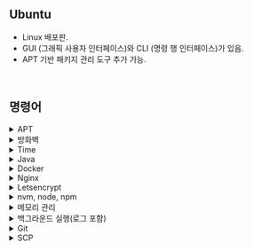 ## Ubuntu

- Linux 배포판.
- GUI (그래픽 사용자 인터페이스)와 CLI (명령 행 인터페이스)가 있음.
- APT 기반 패키지 관리 도구 추가 가능.

<br>

## 명령어

<details>
    <summary>APT</summary>

- 최신 패키지를 다운 받기 위해 APT 업데이트.
  ```ubuntu
  sudo apt update
  ```

<br/>

- Ubuntu 버전에 따라 APT 명령어 차이 있음.
  ```ubuntu
  apt 패키지
  apt-get 패키지
  ```

</details>

<details>
    <summary>방화벽</summary>

- 여러 방법이 존재함. Ubuntu 버전에 따라 적용이 안될 수 있음.

<br/>

- firewall 패키지

  ```ubuntu
  # firewall 설치
  sudo apt install firewalld

  # 특정 포트 열기 규칙 추가
  sudo firewall-cmd --permanent --zone=public --add-port=80/tcp

  # 추가한 규칙 적용 하는 초기화
  sudo firewall-cmd --reload

  ```

<br/>

- iptables 패키지

  ```ubuntu
  # 특정 포트 규칙 추가
  sudo iptables -I INPUT -p tcp -m tcp --dport 8080 -j ACCEPT

  # 특정 포트 규칙 삭제
  sudo iptables -D INPUT -p tcp -m tcp --dport 8080 -j ACCEPT

  # 특정 IP로만 특정 포트 규칙 추가
  sudo iptables -I INPUT -p tcp -s 123.123.123.123 --dport 8009 -j ACCEPT

  # 위의 규칙 삭제
  iptables -D INPUT -p tcp -s 123.123.123.123 --dport 8009 -j ACCEPT

  # 변경 사항 저장
  sudo netfilter-persistent save

  # 추가한 규칙 초기화
  sudo iptables -F
  ```

</details>

<details>
    <summary>Time</summary>

- 클라우드 사용시 해당 서버의 지역이 우리나라와 다를 경우 설정
  ```ubuntu
  sudo timedatectl set-timezone Asia/Seoul
  ```

</details>

<details>
    <summary>Java</summary>

- JDK 설치

  ```ubuntu
  ubuntu # 운영체제에 기본으로 있는 jdk 설치, 또는 원하는 버전 설치 #
  sudo apt install default-jdk
  sudo apt-get install openjdk-11-jdk

  # 설치 확인 #
  java -version
  javac -version
  ```

  <br/>

- 환경 변수 설정

  ```ubuntu
  # 환경 변수 설정
  sudo vim /etc/profile

  # 맨 아래에 추가
  ...
  export JAVA_HOME=/usr/lib/jvm/java-11-openjdk-amd64      // 본인의 자바 설치 경로
  export PATH=$JAVA_HOME/bin:$PATH
  export CLASSPATH=$CLASSPATH:$JAVA_HOME/jre/lib/ext:$JAVA_HOME/lib/tools.jar
  ...

  #확인
  source /etc/profile
  echo $JAVA_HOME
  ```

  </details>

<details>
    <summary>Docker</summary>

- Docker 설치 및 실행

  ```ubuntu
  # 필요한 패키지 설치
  sudo apt-get install apt-transport-https ca-certificates curl gnupg-agent software-properties-common

  # Docker 공식 GPG키 추가
  curl -fsSL https://download.docker.com/linux/ubuntu/gpg | sudo apt-key add -

  # Docker 공식 api 저장소 추가
  sudo add-apt-repository "deb [arch=amd64] https://download.docker.com/linux/ubuntu $(lsb_release -cs) stable"

  # Docker 설치
  sudo apt-get install docker-ce docker-ce-cli containerd.io

  # 도커 실행상태 확인
  sudo systemctl status docker

  # docker 실행
  sudo service docker start

  # 파일의 권한을 666으로 변경하여 그룹 내 다른 사용자도 접근 가능하게 변경
  sudo chmod 666 /var/run/docker.sock

  # ubuntu 유저를 docker 그룹에 추가 후 재시작
  sudo usermod -aG docker $USER
  sudo service docker restart

  # 버전 확인
  docker --version

  # 현재 실행중인 도커 확인
  docker ps
  ```

<br/>

- Docker 삭제

  ```ubuntu
  # Docker 삭제-1
  sudo snap remove docker

  # Docker 삭제-2
  sudo apt-get purge -y docker-engine docker docker.io docker-ce
  sudo apt-get autoremove -y --purge docker-engine docker docker.io docker-ce
  sudo rm -rf /var/lib/docker /etc/docker
  sudo rm /etc/apparmor.d/docker
  sudo groupdel docker
  sudo rm -rf /var/run/docker.sock
  ```

<br/>

- Docker Image Build
  ```ubuntu
  docker build -t portfolio:1.0 /home/ubuntu/about-me/
  ```
  - `-t`: 태그를 뜻하며 이미지이름:태그 이다.
  - `경로`: 이미지로 만들 Dockerfile이 있는 경로

<br/>

- Docker Container 실행
  ```ubuntu
  docker run -m 512m --name jenkins-docker -d -p 8000:8080 -p 8888:50000 -v /home/jenkins:/var/jenkins_home -u root jenkins/jenkins:lts
  ```
  - `-m`: docker에 할당할 최대 메모리를 설정한다.
  - `--name`: 실행될 컨테이너의 이름을 jenkins-docker으로 설정한다.
  - `d`: detached mode, 백그라운드에서 컨테이너가 실행되게 한다.
  - `p`: 서버의 8000포트와 컨테이너 내부 8080포트를 연결한다.
  - `v`: 서버의 `/home/jenkins`경로와 컨테이너 내부 `/var/jenkins_home`경로를 마운트한다. 이것을 하는 이유는, Jenkins 설치 시 ssh 키값 생성, 저장소 참조 등을 용이하게 하기 위함입니다.
  - `u`: 실행할 사용자를 root으로 설정한다.

<br/>

- 기타 명령어
  1. [주요 명령어](https://captcha.tistory.com/49)
  2. [도커 삭제 명령어](https://www.lainyzine.com/ko/article/docker-rm-removing-docker-containers/)

<br/>

- Dockerfile

  - docker image를 만들기 위한 파일.
  - 확장자 명은 따로 없으며 Dockerfile 이라는 이름을 가짐.

  ```Dockerfile
  # 해당 Dockerfile은 front 배포 시 사용한 예시
  FROM node:14.21.3 as build-stage
  WORKDIR /app
  COPY package*.json ./
  RUN npm install
  COPY . .
  RUN npm run build

  FROM nginx:stable-alpine as production-stage
  COPY --from=build-stage /app/dist /usr/share/nginx/html
  EXPOSE 80
  CMD ["nginx", "-g", "daemon off;"]
  ```

<br/>

- Docker-Compose 설치

  ```ubuntu
  #설치
  sudo curl -L https://github.com/docker/compose/releases/download/1.26.2/docker-compose-$(uname -s)-$(uname -m) -o /usr/local/bin/docker-compose

  #권환
  sudo chmod +x /usr/local/bin/docker-compose

  #버전확인
  docker-compose --version
  ```

<br/>

- Docker-Compose 명령어
  1. [주요 명령어](https://kimjingo.tistory.com/108)
  2. [간단 문법](https://darrengwon.tistory.com/793)

</details>

<details>
    <summary>Nginx</summary>

- nginx 설치 및 실행

  ```ubuntu
  # 설치
  sudo apt install nginx

  # 실행
  sudo systemctl start nginx

  # 상태 보기
  sudo systemctl status nginx

  # 연결 상태를 보기 위한 툴 설치
  sudo apt install net-tools
  netstat - lntp

  # docker로 설치하기
  docker pull nginx

  # docker로 실행하기
  docker run -i -d --name 도커별칭 -p 클라우드포트번호:도커포트번호 -v 공유하려는 클라우드 폴더 경로:공유받으려는 도커의 폴더 경로
  ```

<br/>

- nginx 제거
  ```ubuntu
  # 제거
  sudo apt remove nginx
  sudo apt purge nginx
  ```

<br/>

- nginx 명령어

  ```ubuntu
  ubuntu # nginx 실행
  service nginx start
  sudo service nginx start
  sudo systemctl start nginx

  # nginx 재실행
  service nginx restart
  sudo service nginx restart
  sudo systemctl restart nginx

  # nginx 중단
  service nginx stop
  sudo service nginx stop
  sudo systemctl stop nginx

  # nginx 상태 보기
  service nginx status
  sudo service nginx status
  ps -ef | grep nginx
  ```

  </details>

<details>
    <summary>Letsencrypt</summary>

- HTTPS 사용을 위한 letsencrypt 설치
  ```ubuntu
  # https 설정을 위한 툴 설치
  sudo apt-get install letsencrypt -y
  ```

<br/>

- 인증서 발급

  ```ubuntu
  # nginx 중단
  sudo service nginx stop

  # certbot 발급을 위한 80, 443 방화벽 열기
  # certbot 이메일 입력, 인증서 발급 동의, 이메일 수신은 미동의
  sudo certbot certonly --standalone -d 도메인(example.com)
  ```

  <br/>

- Nginx 인증서 설정

  ```ubuntu
  # nginx 설정 파일 오픈
  sudo vim /etc/nginx/sites-available/default

  ...
  server {
      if ($host = 도메인) {
          return 301 https://$host$request_uri;
      } # managed by Certbot

      listen 80 default_server;
      listen [::]:80 default_server;

      server_name 도메인;
      return 404;
  }

  server {
      index index.html index.htm index.nginx-debian.html;
      server_name 도메인; # managed by Certbot
      root 기본 index가 있는 경로;

      location / {
          root index가 있는 경로;
          try_files $uri $uri/ @router;
      }

      location @router{
          rewrite ^(.+)$ /index.html last;
      }

      location /api{
          proxy_pass http://13.125.39.100:8061;
          proxy_http_version 1.1;
          proxy_set_header Upgrade $http_upgrade;
          proxy_set_header Connection "Upgrade";
          proxy_set_header Host $host;
          proxy_set_header X-Forwarded-For $remote_addr;
          proxy_set_header X-Forwarded-Proto $scheme;
      }

      location /chat{
          proxy_pass http://13.125.39.100:8011;
      }

      ssl_certificate /etc/letsencrypt/live/도메인/fullchain.pem; # managed by Certbot
      ssl_certificate_key /etc/letsencrypt/live/도메인/privkey.pem; # managed by Certbot
      listen 443 ssl; # managed by Certbot
  }
  ...

  # nginx 설정 제대로 되었는지 테스트
  sudo nginx -t

  # nginx 재시작
  sudo service nginx restart

  # ubuntu일 때, 도메인 접속 시 500 에러가 난다면 해당 파일 열어서 맨 윗줄의 user 변경
  sudo vim /etc/nginx/nginx.conf

  '''
  user ubuntu;
  '''
  ```

<br>

- 실제 설정 예시

  ```ubuntu
  ...
  # Nginx front 배포 실제 예시
  server {
      if ($host = about-ljk.store) {
          return 301 https://$host$request_uri;
      } # managed by Certbot

      listen 80 default_server;
      listen [::]:80 default_server;

      server_name about-ljk.store;
      return 404;
  }

  server {
      root /home/ubuntu/about-me/dist/;
      index index.html index.htm index.nginx-debian.html;
      server_name about-ljk.store; # managed by Certbot

      location / {
          root /home/ubuntu/about-me/dist/;
          try_files $uri $uri/ @router;
      }

      location @router{
          rewrite ^(.+)$ /index.html last;
      }

      ssl_certificate /etc/letsencrypt/live/about-ljk.store/fullchain.pem; # managed by Certbot
      ssl_certificate_key /etc/letsencrypt/live/about-ljk.store/privkey.pem; # managed by Certbot
      listen 443 ssl; # managed by Certbot

  }


  # API-gateway 기능 추가 활용한 방식
  # 80포트 접근 시 443 포트로 리다이렉트
  server {
      if ($host = beanzido.com) {
          return 301 https://$host$request_uri;
      } # managed by Certbot

      listen 80 ;
      listen [::]:80 ;
      server_name beanzido.com;
      return 404; # managed by Certbot
  }

  # domain을 두개 연결해서 사용하고 싶다면 똑같은걸 만들기만 하면 된다.
  server {
      if ($host = k7a206.p.ssafy.io) {
          return 301 https://$host$request_uri;
      } # managed by Certbot

      listen 80 ;
      listen [::]:80 ;
      server_name k7a206.p.ssafy.io;
      return 404; # managed by Certbot
  }

  server {
  index index.html index.htm index.nginx-debian.html;
  server_name beanzido.com; # managed by Certbot
  root /home/ubuntu/compose/jenkins/workspace/release/frontend/build/;
  location / {
      root /home/ubuntu/compose/jenkins/workspace/release/frontend/build/;
      try_files $uri $uri/ @router;
      }
  location /chat-server{
      proxy_pass http://13.125.39.100:8091;
      proxy_http_version 1.1;
      proxy_set_header Upgrade $http_upgrade;
      proxy_set_header Connection "Upgrade";
      proxy_set_header Host $host;
      proxy_set_header X-Forwarded-For $remote_addr;
      proxy_set_header X-Forwarded-Proto $scheme;
      }
  location /keyword-server{
      proxy_pass http://13.125.39.100:8092;
  }
      location @router{
              rewrite ^(.+)$ /index.html last;
      }

      ssl_certificate /etc/letsencrypt/live/beanzido.com/fullchain.pem; # managed by Certbot
      ssl_certificate_key /etc/letsencrypt/live/beanzido.com/privkey.pem; # managed by Certbot
  listen 443 ssl; # managed by Certbot

  }

  server {
  index index.html index.htm index.nginx-debian.html;
  server_name k7a206.p.ssafy.io; # managed by Certbot
  root /home/ubuntu/compose/jenkins/workspace/front/frontend/build/;
  location / {
      root /home/ubuntu/compose/jenkins/workspace/front/frontend/build/;
      try_files $uri $uri/ @router;
      }
  location /chat-server{
      proxy_pass http://13.125.39.100:8061;
      proxy_http_version 1.1;
      proxy_set_header Upgrade $http_upgrade;
      proxy_set_header Connection "Upgrade";
      proxy_set_header Host $host;
      proxy_set_header X-Forwarded-For $remote_addr;
      proxy_set_header X-Forwarded-Proto $scheme;
      }
  location /keyword-server{
      proxy_pass http://13.125.39.100:8062;
  }
      location @router{
              rewrite ^(.+)$ /index.html last;
      }

      ssl_certificate /etc/letsencrypt/live/k7a206.p.ssafy.io/fullchain.pem; # managed by Certbot
      ssl_certificate_key /etc/letsencrypt/live/k7a206.p.ssafy.io/privkey.pem; # managed by Certbot
  listen 443 ssl; # managed by Certbot


  }
  ...

  ```

<br>

- certbot 명령어

  ```ubuntu
  # 인증서 해지 명령어
  sudo certbot revoke --cert-name www.domain.com

  # 인증서 삭제 명령어
  sudo certbot delete --cert-name www.domain.com

  # 인증서 발급 명령어 (서버 소유주 인증 방식)
  sudo certbot --nginx -d www.domain.com

  # 인증서 발급 명령어 (nginx 웹서버 인증 방식)
  sudo certbot certonly --standalone -d www.domain.com

  # 인증서 발급 명령어 (도메인 소유주 방식)
  sudo certbot certonly --manual --preferred-challenges dns-01 --server https://acme-v02.api.letsencrypt.org/directory -d "*.domain.com"

  # 인증서 갱신 명령어
  sudo certbot renew

  # nginx로 받은 인증서 갱신 명령어
  sudo nginx -s stop
  sudo certbot renew
  sudo nginx

  # 만료 이메일 업데이트 (1년마다 갱싱해야함)
  certbot update_account --email yourname+1@example.com
  ```

</details>

<details>
    <summary>nvm, node, npm</summary>

- nvm 설치

  ```ubuntu
  # curl 설치 (기본으로 설치되어있음)
  sudo apt install build-essential curl

  # nvm 설치
  $ curl -o- https://raw.githubusercontent.com/nvm-sh/nvm/v0.36.0/install.sh | bash

  # nvm 설정 리로드 (설정 파일은 여러가지 일 수 있으니 있는 파일은 다해주면 됨)(~/.bash_profile, ~/.zshrc, ~/.profile, ~/.bashrc )
  source ~/.bashrc
  ```

<br/>

- node 설치

  ```ubuntu
  # node 설치 (sudo는 사용하지 말것. 나중에 권한 문제 발생함.)
  nvm install node

  # node 특정 버전 설치
  nvm install x.x.x

  # node 버전 전환
  nvm use x.x.x

  #### nvm 없이 node, npm 설치 하기 (8.x는 node 버전)
  curl -sL https://deb.nodesource.com/setup_8.x | sudo -E bash -
  sudo apt-get install -y nodejs
  ```

<br/>

- npm 설치

  ```ubuntu
  # npm 설치 (node 설치 시 자동 설치 됨)
  sudo apt install npm

  ```

<br/>

- 삭제

  ```ubuntu
  # nvm 삭제
  rm -rf ./nvm

  # node 특정 버전삭제
  nvm uninstall x.x.x

  # npm 삭제
  sudo apt remove npm

  # npm 설정 파일까지 삭제
  sudo apt purge npm
  ```

  </details>

<details>
    <summary>메모리 관리</summary>

- 프리티어 사용 시 메모리가 부족할 수 있음.
- 따라서, 하드디스크를 이용하여 가상메모리를 늘리면 좋음.
- 또한, Jar 실행 시 메모리 제한을 두는 것도 하나의 방법.

<br/>

- 스와핑

  ```ubuntu
  ## 스왑 파일 생성.
  ## bs = 블록 크키, count = 블록 수. 블록 크기는 인스턴스에서 사용 가능한 메모리보다 작아야함.
  sudo dd if=/dev/zero of=/swapfile bs=128M count=16

  ##읽기 및 쓰기 권한 업데이트
  sudo chmod 600 /swapfile

  ## 스왑 영역 설정
  sudo mkswap /swapfile

  ## 스왑 공간에 스왑 파일 추가하여 스왑 파일 즉시 사용할 수 있도록 설정
  sudo swapon /swapfile

  ## 성공 여부 확인
  sudo swapon -s

  ## 파일 편집하여 부팅 시 스왑 파일 활성화
  sudo vi /etc/fstab
  ## 맨 아래에 추가
  /swapfile swap swap defaults 0 0
  ```

<br/>

- jar 메모리 제한
  ```ubuntu
  java -jar -Xms512M -Xmx512M fast-automl-0.0.1-SNAPSHOT.jar
  ```

</details>

<details>
    <summary>백그라운드 실행(로그 포함)</summary>

- 백그라운드 실행 명령어 &
- &만 사용 할 경우 사용자 세션 만료 시 백그라운드 종료(현재는 유지됨.) 로그x
- nohup 사용 시 로그 관리 가능하며 세션 만료해도 유지됨.

  ```ubuntu
  # 백그라운드 nohup 실행. (실행 후 문구가 뜸. 그냥 1 엔터 치고 실행 됐는지 확인. default는 표준 출력 로그 쌓임.)
  nohup java -jar my-app.jar &

  # 확인 방법 2개
  ps auxf | grep java
  bg

  # 로그 조회 (nohup.out은 명령어 입력한 경로에 생성되어 있음.)
  cat nohup.out

  # 로그 테일링
  tail -f nohup.out

  # 백그라운드 종료 (ps auxf로 조회하여 나온 PID 필요함.)
  kill -9 PID

  # 로그를 내가 원하는 곳에 쌓고 싶은 경우
  nohup java -jar my-app.jar > 경로/파일명.out &

  # 표준 출력과 표준 에러를 다른 파일에 쌓고 싶은 경우
  nohup java -jar my-app.jar 1 > 경로/출력_파일명.out 2 > 경로/에러_파일명.out &

  # 하나의 파일에 출력과 에러를 둘 다 하나의 파일에 쌓고 싶은 경우
  nohup java -jar my-app.jar > 경로/통합_파일명.out 2>&1 &
  ```

</details>

<details>
    <summary>Git</summary>

- git 설치

  ```linux
  # git 설치 및 확인
  sudo apt install git
  git --version

  # git 구성 및 확인
  git config --global user.name "Your Name"
  git config --global user.email "youremail@yourdomain.com"
  git config --list
  ```

<br/>

- github clone (private)

  ```ubuntu
  # github에서 personal access token 생성하고 이를 이용하여 clone (선택1)
  git clone https://access*token@repository*주소

  # Credential 정보 저장 (선택2)
  git config credential.helper store --global

  # Credential 캐시 저장 (선택3)
  git config credential.helper 'cache --timeout=3600'
  ```

  </details>

<details>
  <summary>SCP</summary>

- SSH 간 파일 통신
- 배포할 때 사용 가능

<br/>

- SCP 설치

  ```ubuntu
  # 파일 복사
  scp /home/banana/test.txt lee@192.168.1.19:/home/lee/test.txt

  # 폴더 복사
  scp -r /home/banana lee@192.168.1.19:/home/lee
  ```

<br/>

- SCP 옵션

  ```ubuntu
  scp <source_path> <username>@<ip>:<dest_path>
  ```

  - source_path : 복사하고자 하는 파일 경로.
  - username : 목적지 서버 사용자 계정 아이디.
  - ip : 목적지 서버 IP주소 또는 도메인 이름.
  - dest_path : 목적지 파일 저장 경로.

</details>
